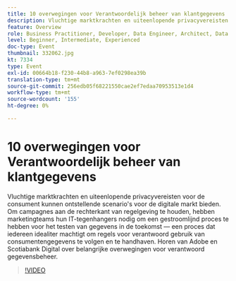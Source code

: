 ```yaml
---
title: 10 overwegingen voor Verantwoordelijk beheer van klantgegevens
description: Vluchtige marktkrachten en uiteenlopende privacyvereisten voor de consument kunnen ontstellende scenario's voor de digitale markt bieden. Om campagnes aan de rechterkant van regelgeving te houden, hebben marketingteams hun IT-tegenhangers nodig om een gestroomlijnd proces te hebben voor het testen van gegevens in de toekomst — een proces dat iedereen idealiter machtigt om regels voor verantwoord gebruik van consumentengegevens te volgen en te handhaven. Horen van Adobe en Scotiabank Digital over belangrijke overwegingen voor verantwoord gegevensbeheer.
feature: Overview
role: Business Practitioner, Developer, Data Engineer, Architect, Data Architect, Administrator, Leader
level: Beginner, Intermediate, Experienced
doc-type: Event
thumbnail: 332062.jpg
kt: 7334
type: Event
exl-id: 00664b18-f230-44b8-a963-7ef0298ea39b
translation-type: tm+mt
source-git-commit: 256edb05f68221550cae2ef7edaa70953513e1d4
workflow-type: tm+mt
source-wordcount: '155'
ht-degree: 0%

---
```


# 10 overwegingen voor Verantwoordelijk beheer van klantgegevens

Vluchtige marktkrachten en uiteenlopende privacyvereisten voor de consument kunnen ontstellende scenario&#39;s voor de digitale markt bieden. Om campagnes aan de rechterkant van regelgeving te houden, hebben marketingteams hun IT-tegenhangers nodig om een gestroomlijnd proces te hebben voor het testen van gegevens in de toekomst — een proces dat iedereen idealiter machtigt om regels voor verantwoord gebruik van consumentengegevens te volgen en te handhaven. Horen van Adobe en Scotiabank Digital over belangrijke overwegingen voor verantwoord gegevensbeheer.

>[!VIDEO](https://video.tv.adobe.com/v/332062/?quality=12&learn=on)
